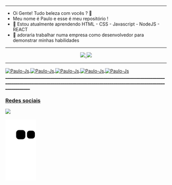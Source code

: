- ---------------------------------------------------------------------------------------------
- Oi Gente! Tudo beleza com vocês ?  👋
- Meu nome é Paulo e esse é meu repositório ! 
- 🌱 Estou atualmente aprendendo HTML - CSS - Javascript - NodeJS - REACT
- 🤔 adoraria trabalhar numa empresa como desenvolvedor para demonstrar minhas habilidades 
- ---------------------------------------------------------------------------------------------


<div align="center">
  <a href="https://github.com/PauloCollares1">
  <img height="130em" src="https://github-readme-stats.vercel.app/api?username=PauloCollares1&show_icons=true&theme=merko&include_all_commits=true&count_private=true"/>
  <img height="130em" src="https://github-readme-stats.vercel.app/api/top-langs/?username=PauloCollares1&layout=compact&langs_count=7&theme=merko"/>
</div>
  
________________________________________________________________________________________________________________________________________________________________________
  
<div>
  <img align="center" alt="Paulo-Js" height="50" width="60" src="https://cdn.jsdelivr.net/gh/devicons/devicon/icons/html5/html5-original-wordmark.svg" />
  <img align="center" alt="Paulo-Js" height="50" width="60" src="https://cdn.jsdelivr.net/gh/devicons/devicon/icons/javascript/javascript-plain.svg" />
  <img align="center" alt="Paulo-Js" height="50" width="60" src="https://cdn.jsdelivr.net/gh/devicons/devicon/icons/nodejs/nodejs-plain.svg" />
  <img align="center" alt="Paulo-Js" height="70" width="80" src="https://cdn.jsdelivr.net/gh/devicons/devicon/icons/express/express-original-wordmark.svg" />
  <img align="center" alt="Paulo-Js" height="70" width="80" src="https://cdn.jsdelivr.net/gh/devicons/devicon/icons/mongodb/mongodb-plain-wordmark.svg" />
</div>
________________________________________________________________________________________________________________________________________________________________________

<div>
  <h3>Redes sociais</h3>
  
  <a href="https://www.linkedin.com/in/paulo-collares/" target="_blank"><img src="https://img.shields.io/badge/-LinkedIn-%230077B5?style=for-the-badge&logo=linkedin&logoColor=white" target="_blank"></a>  
</div>

![Snake animation](https://github.com/rafaballerini/rafaballerini/blob/output/github-contribution-grid-snake.svg)


